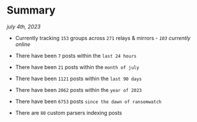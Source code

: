 
# Summary
_july 4th, 2023_

- Currently tracking `153` groups across `271` relays & mirrors - _`103` currently online_

- There have been `7` posts within the `last 24 hours`

- There have been `21` posts within the `month of july`

- There have been `1121` posts within the `last 90 days`

- There have been `2062` posts within the `year of 2023`

- There have been `6753` posts `since the dawn of ransomwatch`

- There are `80` custom parsers indexing posts
